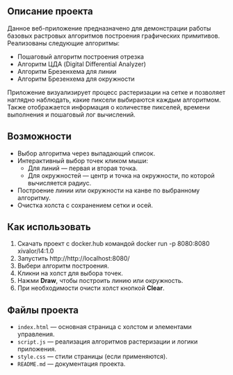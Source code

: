 ## Описание проекта

Данное веб-приложение предназначено для демонстрации работы базовых растровых алгоритмов построения графических примитивов. Реализованы следующие алгоритмы:  

- Пошаговый алгоритм построения отрезка  
- Алгоритм ЦДА (Digital Differential Analyzer)  
- Алгоритм Брезенхема для линии  
- Алгоритм Брезенхема для окружности  

Приложение визуализирует процесс растеризации на сетке и позволяет наглядно наблюдать, какие пиксели выбираются каждым алгоритмом. Также отображается информация о количестве пикселей, времени выполнения и пошаговый лог вычислений.  

## Возможности

- Выбор алгоритма через выпадающий список.  
- Интерактивный выбор точек кликом мыши:  
  - Для линий — первая и вторая точка.  
  - Для окружностей — центр и точка на окружности, по которой вычисляется радиус.  
- Построение линии или окружности на канве по выбранному алгоритму.  
- Очистка холста с сохранением сетки и осей.  

## Как использовать

1. Скачать проект с docker.hub командой docker run -p 8080:8080 xivalor/l4:1.0
2. Запустить http://http://localhost:8080/  
3. Выбери алгоритм построения.  
4. Кликни на холст для выбора точек.  
5. Нажми **Draw**, чтобы построить линию или окружность.  
6. При необходимости очисти холст кнопкой **Clear**.  

## Файлы проекта

- `index.html` — основная страница с холстом и элементами управления.  
- `script.js` — реализация алгоритмов растеризации и логики приложения.  
- `style.css` — стили страницы (если применяются).  
- `README.md` — документация проекта.  

